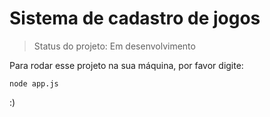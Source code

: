 <h1>Sistema de cadastro de jogos</h1>

> Status do projeto: Em desenvolvimento

Para rodar esse projeto na sua máquina, por favor digite:
```
node app.js
```

:)

